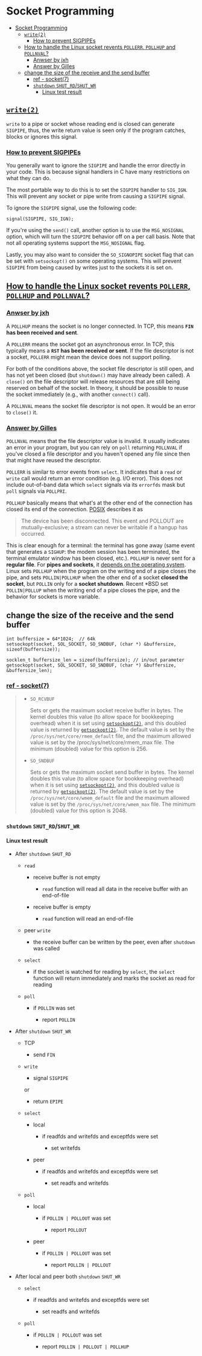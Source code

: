 # Socket Programming

- [Socket Programming](#socket-programming)
  - [`write(2)`](#write2)
    - [How to prevent SIGPIPEs](#how-to-prevent-sigpipes)
  - [How to handle the Linux socket revents `POLLERR`, `POLLHUP` and `POLLNVAL`?](#how-to-handle-the-linux-socket-revents-pollerr-pollhup-and-pollnval)
    - [Anwser by jxh](#anwser-by-jxh)
    - [Answer by Gilles](#answer-by-gilles)
  - [change the size of the receive and the send buffer](#change-the-size-of-the-receive-and-the-send-buffer)
    - [ref - socket(7)](#ref---socket7)
    - [`shutdown` `SHUT_RD`/`SHUT_WR`](#shutdown-shut_rdshut_wr)
      - [Linux test result](#linux-test-result)

## [`write(2)`](https://man7.org/linux/man-pages/man2/write.2.html)

`write` to a pipe or socket whose reading end is closed can generate `SIGPIPE`, thus, the write return value is seen only if the program catches, blocks or ignores this signal.

### [How to prevent SIGPIPEs](https://stackoverflow.com/questions/108183/how-to-prevent-sigpipes-or-handle-them-properly)

You generally want to ignore the `SIGPIPE` and handle the error directly in your code. This is because signal handlers in C have many restrictions on what they can do.

The most portable way to do this is to set the `SIGPIPE` handler to `SIG_IGN`. This will prevent any socket or pipe write from causing a `SIGPIPE` signal.

To ignore the `SIGPIPE` signal, use the following code:

    signal(SIGPIPE, SIG_IGN);

If you're using the `send()` call, another option is to use the `MSG_NOSIGNAL` option, which will turn the `SIGPIPE` behavior off on a per call basis. Note that not all operating systems support the `MSG_NOSIGNAL` flag.

Lastly, you may also want to consider the `SO_SIGNOPIPE` socket flag that can be set with `setsockopt()` on some operating systems. This will prevent `SIGPIPE` from being caused by writes just to the sockets it is set on.

## [How to handle the Linux socket revents `POLLERR`, `POLLHUP` and `POLLNVAL`?](https://stackoverflow.com/questions/24791625/how-to-handle-the-linux-socket-revents-pollerr-pollhup-and-pollnval)

### [Anwser by jxh](https://stackoverflow.com/questions/24791625/how-to-handle-the-linux-socket-revents-pollerr-pollhup-and-pollnval/24791833#24791833)

A `POLLHUP` means the socket is no longer connected. In TCP, this means **`FIN` has been received and sent**.

A `POLLERR` means the socket got an asynchronous error. In TCP, this typically means a **`RST` has been received or sent**. If the file descriptor is not a socket, `POLLERR` might mean the device does not support polling.

For both of the conditions above, the socket file descriptor is still open, and has not yet been closed (but `shutdown()` may have already been called). A `close()` on the file descriptor will release resources that are still being reserved on behalf of the socket. In theory, it should be possible to reuse the socket immediately (e.g., with another `connect()` call).

A `POLLNVAL` means the socket file descriptor is not open. It would be an error to `close()` it.

### [Answer by Gilles](https://stackoverflow.com/questions/24791625/how-to-handle-the-linux-socket-revents-pollerr-pollhup-and-pollnval/25249958#25249958)

`POLLNVAL` means that the file descriptor value is invalid. It usually indicates an error in your program, but you can rely on `poll` returning `POLLNVAL` if you've closed a file descriptor and you haven't opened any file since then that might have reused the descriptor.

`POLLERR` is similar to error events from `select`. It indicates that a `read` or `write` call would return an error condition (e.g. I/O error). This does not include out-of-band data which `select` signals via its `errorfds` mask but `poll` signals via `POLLPRI`.

`POLLHUP` basically means that what's at the other end of the connection has closed its end of the connection. [POSIX](http://pubs.opengroup.org/onlinepubs/009695399/functions/poll.html) describes it as

> The device has been disconnected. This event and POLLOUT are mutually-exclusive; a stream can never be writable if a hangup has occurred.

This is clear enough for a terminal: the terminal has gone away (same event that generates a `SIGHUP`: the modem session has been terminated, the terminal emulator window has been closed, etc.). `POLLHUP` is never sent for a **regular file**. For **pipes and sockets**, it [depends on the operating system](http://www.greenend.org.uk/rjk/tech/poll.html). Linux sets `POLLHUP` when the program on the writing end of a pipe closes the pipe, and sets `POLLIN|POLLHUP` when the other end of a socket **closed the socket**, but `POLLIN` only for a **socket shutdown**. Recent *BSD set `POLLIN|POLLUP` when the writing end of a pipe closes the pipe, and the behavior for sockets is more variable.

## change the size of the receive and the send buffer

    int buffersize = 64*1024;  // 64k
    setsockopt(socket, SOL_SOCKET, SO_SNDBUF, (char *) &buffersize, sizeof(buffersize));

    socklen_t buffersize_len = sizeof(buffersize); // in/out parameter
    getsockopt(socket, SOL_SOCKET, SO_SNDBUF, (char *) &buffersize, &buffersize_len);

### [ref - socket(7)](https://www.man7.org/linux/man-pages/man7/socket.7.html)

> - `SO_RCVBUF`
>
>   Sets or gets the maximum socket receive buffer in bytes. The kernel doubles this value (to allow space for bookkeeping overhead) when it is set using [`setsockopt(2)`](https://www.man7.org/linux/man-pages/man2/setsockopt.2.html), and this doubled value is returned by [`getsockopt(2)`](https://www.man7.org/linux/man-pages/man2/getsockopt.2.html). The default value is set by the `/proc/sys/net/core/rmem_default` file, and the maximum allowed value is set by the /proc/sys/net/core/rmem_max file.  The minimum (doubled) value for this option is 256.
>
> - `SO_SNDBUF`
>
>   Sets or gets the maximum socket send buffer in bytes. The kernel doubles this value (to allow space for bookkeeping overhead) when it is set using [`setsockopt(2)`](https://www.man7.org/linux/man-pages/man2/setsockopt.2.html), and this doubled value is returned by [`getsockopt(2)`](https://www.man7.org/linux/man-pages/man2/getsockopt.2.html). The default value is set by the `/proc/sys/net/core/wmem_default` file and the maximum allowed value is set by the `/proc/sys/net/core/wmem_max` file. The minimum (doubled) value for this option is 2048.

### `shutdown` `SHUT_RD`/`SHUT_WR`

#### Linux test result

- After `shutdown` `SHUT_RD`

  - `read`

    - receive buffer is not empty
  
      - `read` function will read all data in the receive buffer with an end-of-file

    - receive buffer is empty

      - `read` function will read an end-of-file

  - peer `write`

    - the receive buffer can be written by the peer, even after `shutdown` was called

  - `select`

    - if the socket is watched for reading by `select`, the `select` function will return immediately and marks the socket as read for reading

  - `poll`

    - if `POLLIN` was set

      - report `POLLIN`

- After `shutdown` `SHUT_WR`

  - TCP

    - send `FIN`

  - `write`

    - signal `SIGPIPE`

    or

    - return `EPIPE`

  - `select`

    - local

      - if readfds and writefds and exceptfds were set

        - set writefds

    - peer

      - if readfds and writefds and exceptfds were set

        - set readfs and writefds

  - `poll`

    - local

      - if `POLLIN | POLLOUT` was set

        - report `POLLOUT`

    - peer

      - if `POLLIN | POLLOUT` was set

        - report `POLLIN | POLLOUT`

- After local and peer both `shutdown` `SHUT_WR`

  - `select`

    - if readfds and writefds and exceptfds were set

      - set readfs and writefds

  - `poll`

    - if `POLLIN | POLLOUT` was set

      - report `POLLIN | POLLOUT | POLLHUP`
